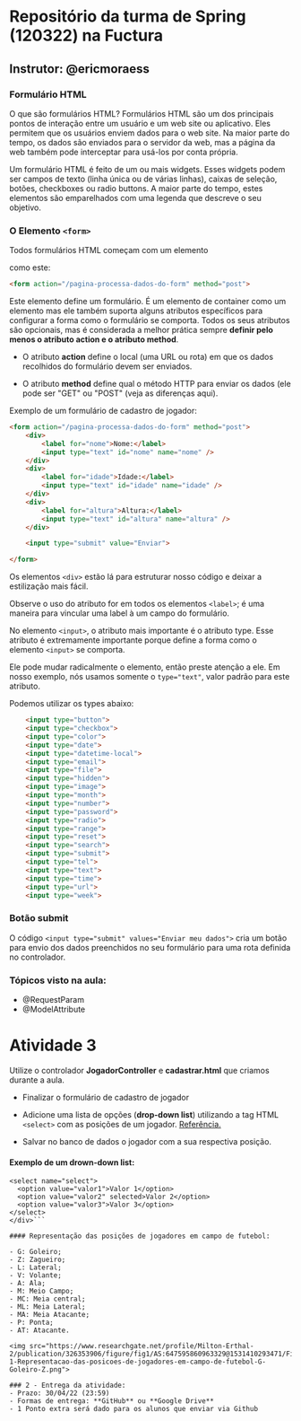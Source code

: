 # Repositório da turma de Spring (120322) na Fuctura
## Instrutor: @ericmoraess

### Formulário HTML

O que são formulários HTML?
Formulários HTML são um dos principais pontos de interação entre um usuário e um web site ou aplicativo. Eles permitem que os usuários enviem dados para o web site. Na maior parte do tempo, os dados são enviados para o servidor da web, mas a página da web também pode interceptar para usá-los por conta própria.

Um formulário HTML é feito de um ou mais widgets. Esses widgets podem ser campos de texto (linha única ou de várias linhas), caixas de seleção, botões, checkboxes ou radio buttons. A maior parte do tempo, estes elementos são emparelhados com uma legenda que descreve o seu objetivo.

### O Elemento ```<form>``` 
Todos formulários HTML começam com um elemento <form> como este:

```html
<form action="/pagina-processa-dados-do-form" method="post">
```
</form>

Este elemento define um formulário. É um elemento de container como um elemento mas ele também suporta alguns atributos específicos para configurar a forma como o formulário se comporta. Todos os seus atributos são opcionais, mas é considerada a melhor prática sempre **definir pelo menos o atributo action e o atributo method**.

- O atributo **action** define o local (uma URL ou rota) em que os dados recolhidos do formulário devem ser enviados.

- O atributo **method** define qual o método HTTP para enviar os dados (ele pode ser "GET" ou "POST" (veja as diferenças aqui).

Exemplo de um formulário de cadastro de jogador:

```html
<form action="/pagina-processa-dados-do-form" method="post">
    <div>
        <label for="nome">Nome:</label>
        <input type="text" id="nome" name="nome" />
    </div>
    <div>
        <label for="idade">Idade:</label>
        <input type="text" id="idade" name="idade" />
    </div>
    <div>
        <label for="altura">Altura:</label>
        <input type="text" id="altura" name="altura" />
    </div>

    <input type="submit" value="Enviar">

</form>
```

Os elementos ```<div>``` estão lá para estruturar nosso código e deixar a estilização mais fácil.

Observe o uso do atributo for em todos os elementos ```<label>```; é uma maneira para vincular uma label à um campo do formulário. 

No  elemento ```<input>```, o atributo mais importante é o atributo type. Esse atributo é extremamente importante porque define a forma como o elemento ```<input>``` se comporta. 


Ele pode mudar radicalmente o elemento,  então preste atenção a ele. Em nosso exemplo, nós usamos somente o  ```type="text"```, valor padrão para este atributo.

Podemos utilizar os types abaixo:

```html
    <input type="button">
    <input type="checkbox">
    <input type="color">
    <input type="date">
    <input type="datetime-local">
    <input type="email">
    <input type="file">
    <input type="hidden">
    <input type="image">
    <input type="month">
    <input type="number">
    <input type="password">
    <input type="radio">
    <input type="range">
    <input type="reset">
    <input type="search">
    <input type="submit">
    <input type="tel">
    <input type="text">
    <input type="time">
    <input type="url">
    <input type="week">
```

### Botão submit

O código ```<input type="submit" values="Enviar meu dados">``` cria um botão para envio dos dados preenchidos no seu formulário para uma rota definida no controlador.

### Tópicos visto na aula:

- @RequestParam
- @ModelAttribute

# Atividade 3

Utilize o controlador **JogadorController** e **cadastrar.html** que criamos durante a aula.

* Finalizar o formulário de cadastro de jogador

* Adicione uma lista de opções (**drop-down list**) utilizando a tag HTML ```<select>``` com as posições de um jogador. <a href="https://developer.mozilla.org/pt-BR/docs/Web/HTML/Element/select">Referência.</a>


* Salvar no banco de dados o jogador com a sua respectiva posição.

#### Exemplo de um drown-down list:

```<div>
<select name="select">
  <option value="valor1">Valor 1</option>
  <option value="valor2" selected>Valor 2</option>
  <option value="valor3">Valor 3</option>
</select>
</div>```

#### Representação das posições de jogadores em campo de futebol:

- G: Goleiro; 
- Z: Zagueiro; 
- L: Lateral; 
- V: Volante; 
- A: Ala; 
- M: Meio Campo; 
- MC: Meia central; 
- ML: Meia Lateral; 
- MA: Meia Atacante; 
- P: Ponta; 
- AT: Atacante. 

<img src="https://www.researchgate.net/profile/Milton-Erthal-2/publication/326353906/figure/fig1/AS:647595860963329@1531410293471/Figura-1-Representacao-das-posicoes-de-jogadores-em-campo-de-futebol-G-Goleiro-Z.png">

### 2 - Entrega da atividade:
- Prazo: 30/04/22 (23:59)
- Formas de entrega: **GitHub** ou **Google Drive**
- 1 Ponto extra será dado para os alunos que enviar via Github